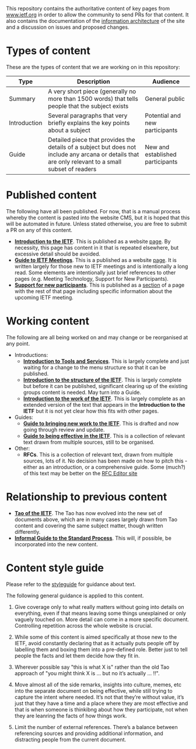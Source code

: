 This repository contains the authoritative content of key pages from www.ietf.org in order to allow the community to send PRs for that content.  It also contains the documentation of the [information architecture](Information%20Architecture.md) of the site and a discussion on issues and proposed changes.

# Types of content
These are the types of content that we are working on in this repository:

| Type | Description | Audience |
|------|-------------|----------|
| Summary | A very short piece (generally no more than 1500 words) that tells people that the subject exists | General public |
| Introduction | Several paragraphs that very briefly explains the key points about a subject | Potential and new participants| 
| Guide | Detailed piece that provides the details of a subject but does not include any arcana or details that are only relevant to a small subset of readers | New and established participants|

# Published content
The following have all been published. For now, that is a manual process whereby the content is pasted into the website CMS, but it is hoped that this will be automated in future.  Unless stated otherwise, you are free to submit a PR on any of this content.

* **[Introduction to the IETF](/Introduction%20to%20the%20IETF.md)**. This is published as a website [page](https://www.ietf.org/about/introduction/).  By necessity, this page has content in it that is repeated elsewhere, but excessive detail should be avoided.
* **[Guide to IETF Meetings](/Guide%20to%20IETF%20Meetings.md)**. This is a published as a website [ page](https://www.ietf.org/how/meetings/introduction-to-ietf-meetings/).  It is written largely for those new to IETF meetings and is intentionally a long read.  Some elements are intentionally just brief references to other pages (e.g. Meeting Technology, Support for New Participants).
* **[Support for new participants](/Support%20for%20new%20participants.md)**. This is published as a [section](https://www.ietf.org/how/meetings/new-participants/) of a page with the rest of that page including specific information about the upcoming IETF meeting.

# Working content
The following are all being worked on and may change or be reorganised at any point.

* Introductions:
  * **[Introduction to Tools and Services](/Introduction%20to%20Tools%20and%20Services.md)**. This is largely complete and just waiting for a change to the menu structure so that it can be published.
  * **[Introduction to the structure of the IETF](/Introduction%20to%20the%20groups%20that%20comprise%20the%20IETF.md)**.  This is largely complete but before it can be published, significant clearing up of the existing groups content is needed. May turn into a Guide.
  * **[Introduction to the work of the IETF](/Introduction%20to%20the%20Work%20of%20the%20IETF.md)**. This is largely complete as an extended version of the text that appears in the **Introduction to the IETF** but it is not yet clear how this fits with other pages.
* Guides:
  * **[Guide to bringing new work to the IETF](/Guide%20to%20bringing%20new%20work%20to%20the%20IETF.md)**.  This is drafted and now going through review and update.
  * **[Guide to being effective in the IETF](/Guide%20to%20being%20effective%20in%20the%20IETF.md)**. This is a collection of relevant text drawn from multiple sources, still to be organised.
* Other:
  * **RFCs**. This is a collection of relevant text, drawn from multiple sources, lots of it.  No decision has been made on how to pitch this - either as an introduction, or a comprehensive guide.  Some (much?) of this text may be better on the [RFC Editor site](https://www.rfc-editor.org)

# Relationship to previous content
* **[Tao of the IETF](https://www.ietf.org/about/participate/tao/)**. The Tao has now evolved into the new set of documents above, which are in many cases largely drawn from Tao content and covering the same subject matter, though written differently.  
* **[Informal Guide to the Standard Process](https://www.ietf.org/standards/process/informal/)**.  This will, if possible, be incorporated into the new content.

# Content style guide

Please refer to the [styleguide](styleguide.md) for guidance about text.
 
The following general guidance is applied to this content. 

1.  Give coverage only to what really matters without going into details on everything, even if that means leaving some things unexplained or only vaguely touched on. More detail can come in a more specific document. Controlling repetition across the whole website is crucial.

2.  While some of this content is aimed specifically at those new to the IETF, avoid constantly declaring that as it actually puts people off by labelling them and boxing them into a pre-defined role.  Better just to tell people the facts and let them decide how they fit in.

3.  Wherever possible say "this is what X is" rather than the old Tao approach of "you might think X is … but no it’s actually … !!".

4.  Move almost all of the side remarks, insights into culture, memes, etc into the separate document on being effective, while still trying to capture the intent where needed.  It’s not that they’re without value, it’s just that they have a time and a place where they are most effective and that is when someone is thinkibng about how they participate, not when they are leanring the facts of how things work.

5.  Limit the number of external references.  There’s a balance between referencing sources and providing additional information, and distracting people from the current document. 
